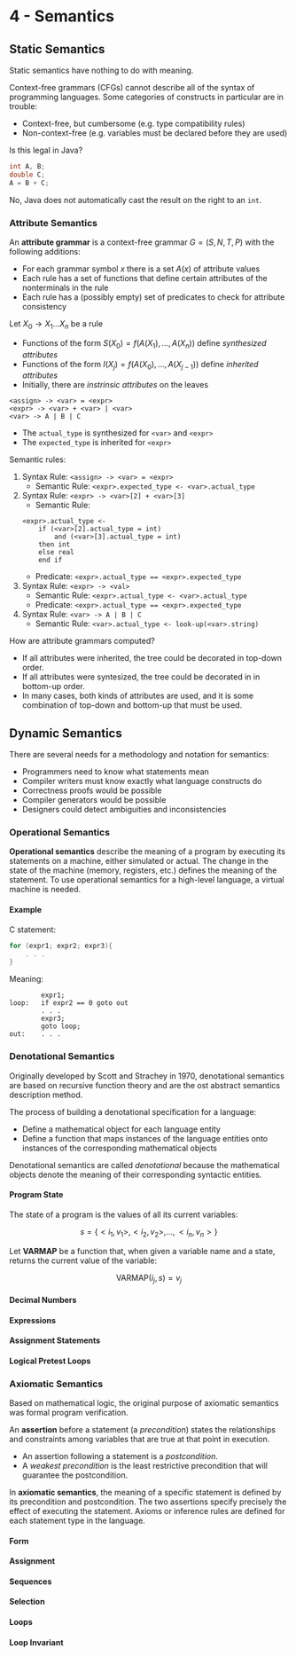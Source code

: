 # 4 - Semantics

## Static Semantics

Static semantics have nothing to do with meaning.

Context-free grammars (CFGs) cannot describe all of the syntax of programming languages. Some categories of constructs in particular are in trouble:
- Context-free, but cumbersome (e.g. type compatibility rules)
- Non-context-free (e.g. variables must be declared before they are used)

Is this legal in Java?
```Java
int A, B;
double C;
A = B + C;
```

No, Java does not automatically cast the result on the right to an `int`.

### Attribute Semantics

An **attribute grammar** is a context-free grammar $G =(S, N, T, P)$ with the following additions:
- For each grammar symbol $x$ there is a set $A(x)$ of attribute values
- Each rule has a set of functions that define certain attributes of the nonterminals in the rule
- Each rule has a (possibly empty) set of predicates to check for attribute consistency

Let $X_0 \rightarrow X_1 \dots X_n$ be a rule
- Functions of the form $S(X_0) = f(A(X_1), \dots, A(X_n))$ define *synthesized attributes*
- Functions of the form $I(X_j) = f(A(X_0), \dots, A(X_{j-1}))$ define *inherited attributes* 
- Initially, there are *instrinsic attributes* on the leaves

```
<assign> -> <var> = <expr>
<expr> -> <var> + <var> | <var>
<var> -> A | B | C
```

- The `actual_type` is synthesized for `<var>` and `<expr>`
- The `expected_type` is inherited for `<expr>`

Semantic rules:
1. Syntax Rule: `<assign> -> <var> = <expr>`
    - Semantic Rule: `<expr>.expected_type <- <var>.actual_type`
2. Syntax Rule: `<expr> -> <var>[2] + <var>[3]`
    - Semantic Rule: 
    ```
    <expr>.actual_type <-
        if (<var>[2].actual_type = int)
            and (<var>[3].actual_type = int)
        then int
        else real
        end if
    ```
    - Predicate: `<expr>.actual_type == <expr>.expected_type`
3. Syntax Rule: `<expr> -> <val>`
    - Semantic Rule: `<expr>.actual_type <- <var>.actual_type`
    - Predicate: `<expr>.actual_type == <expr>.expected_type`
4. Syntax Rule: `<var> -> A | B | C`
    - Semantic Rule: `<var>.actual_type <- look-up(<var>.string)`

How are attribute grammars computed?
- If all attributes were inherited, the tree could be decorated in top-down order.
- If all attributes were syntesized, the tree could be decorated in in bottom-up order.
- In many cases, both kinds of attributes are used, and it is some combination of top-down and bottom-up that must be used.

## Dynamic Semantics

There are several needs for a methodology and notation for semantics:
- Programmers need to know what statements mean
- Compiler writers must know exactly what language constructs do
- Correctness proofs would be possible
- Compiler generators would be possible
- Designers could detect ambiguities and inconsistencies

### Operational Semantics

**Operational semantics** describe the meaning of a program by executing its statements on a machine, either simulated or actual. The change in the state of the machine (memory, registers, etc.) defines the meaning of the statement. To use operational semantics for a high-level language, a virtual machine is needed.

#### Example

C statement:
```C
for (expr1; expr2; expr3){
    . . .
}
```

Meaning:
```
        expr1;
loop:   if expr2 == 0 goto out
        . . .
        expr3;
        goto loop;
out:    . . . 
```

### Denotational Semantics

Originally developed by Scott and Strachey in 1970, denotational semantics are based on recursive function theory and are the ost abstract semantics description method.

The process of building a denotational specification for a language:
- Define a mathematical object for each language entity
- Define a function that maps instances of the language entities onto instances of the corresponding mathematical objects

Denotational semantics are called *denotational* because the mathematical objects denote the meaning of their corresponding syntactic entities.

#### Program State

The state of a program is the values of all its current variables:

$$ s = \{<i_1, v_1>, <i_2, v_2>, ..., <i_n, v_n>\} $$

Let **VARMAP** be a function that, when given a variable name and a state, returns the current value of the variable:

$$ \text{VARMAP}(i_j, s) = v_j $$

#### Decimal Numbers



#### Expressions



#### Assignment Statements



#### Logical Pretest Loops


### Axiomatic Semantics

Based on mathematical logic, the original purpose of axiomatic semantics was formal program verification.

An **assertion** before a statement (a *precondition*) states the relationships and constraints among variables that are true at that point in execution.
- An assertion following a statement is a *postcondition*.
- A *weakest precondition* is the least restrictive precondition that will guarantee the postcondition.

In **axiomatic semantics**, the meaning of a specific statement is defined by its precondition and postcondition. The two assertions specify precisely the effect of executing the statement. Axioms or inference rules are defined for each statement type in the language.

#### Form



#### Assignment



#### Sequences



#### Selection



#### Loops



#### Loop Invariant
